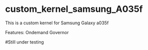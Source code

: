 # custom_kernel_samsung_A035f
This is a custom kernel for Samsung Galaxy a035f

Features:
Ondemand Governor

#Still under testing
